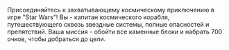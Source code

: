 Присоединяйтесь к захватывающему космическому приключению в игре "Star Wars"! 
Вы - капитан космического корабля, путешествующего сквозь звездные системы, полные опасностей и препятствий. Ваша миссия - обойти все каменные блоки и набрать 700 очков, чтобы добраться до цели.
